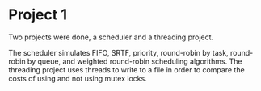 # Project 1

Two projects were done, a scheduler and a threading project.

The scheduler simulates FIFO, SRTF, priority, round-robin by task, round-robin by queue, and weighted round-robin scheduling algorithms. The threading project uses threads to write to a file in order to compare the costs of using and not using mutex locks.
